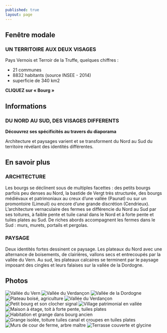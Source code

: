 ```yaml
---
published: true
layout: page
---
```


## Fenêtre modale

### UN TERRITOIRE AUX DEUX VISAGES

Pays Vernois et Terroir de la Truffe, quelques chiffres :

- 21 communes
- 8832 habitants (source INSEE - 2014)
- superficie de 340 km2 

**CLIQUEZ sur « Bourg »**

## Informations

### DU NORD AU SUD, DES VISAGES DIFFERENTS
**Découvrez ses spécificités au travers du diaporama**

Architecture et paysages varient et se transforment du Nord au Sud du territoire révélant des identités différentes.

## En savoir plus

### ARCHITECTURE
Les bourgs se déclinent sous de multiples facettes : des petits bourgs parfois peu denses au Nord, la bastide de Vergt très structurée, des bourgs médiévaux et patrimoniaux au creux d’une vallée (Paunat) ou sur un promontoire (Limeuil) ou encore d’une grande discrétion (Cendrieux). 
L’architecture vernaculaire des fermes se différencie du Nord au Sud par ses toitures, à faible pente et tuile canal dans le Nord et à forte pente et tuiles plates au Sud. De riches abords accompagnent les fermes dans le Sud : murs, murets, portails et pergolas.

### PAYSAGE
Deux identités fortes dessinent ce paysage. 
Les plateaux du Nord avec une alternance de boisements, de clairières, vallons secs et entrecoupés par la vallée du Vern.
Au sud, les plateaux calcaires se terminent par le paysage imposant des cingles et leurs falaises sur la vallée de la Dordogne.

## Photos

![Vallée du Vern](/data/images/20/portrait/20_PORTRAIT_01.jpg)
![Vallée du Verdançon](/data/images/20/portrait/20_PORTRAIT_02.jpg)
![Vallée de la Dordogne](/data/images/20/portrait/20_PORTRAIT_03.jpg)
![Plateau boisé, agriculture](/data/images/20/portrait/20_PORTRAIT_04.jpg)
![Vallée du Verdançon](/data/images/20/portrait/20_PORTRAIT_05.jpg)
![Petit bourg et son clocher signal](/data/images/20/portrait/20_PORTRAIT_06.jpg)
![Village patrimonial en vallée](/data/images/20/portrait/20_PORTRAIT_07.jpg)
![Maison à étage, toit à forte pente, tuiles plates](/data/images/20/portrait/20_PORTRAIT_08.jpg)
![Habitation et grange dans bourg ancien](/data/images/20/portrait/20_PORTRAIT_09.jpg)
![Grange isolée, toiture tuiles canal et croupes en tuiles plates](/data/images/20/portrait/20_PORTRAIT_10.jpg)
![Murs de cour de ferme, arbre maître](/data/images/20/portrait/20_PORTRAIT_11.jpg)
![Terrasse couverte et glycine](/data/images/20/portrait/20_PORTRAIT_12.jpg)